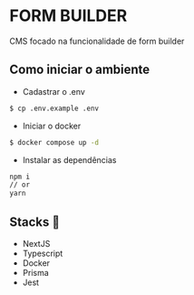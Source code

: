 # FORM BUILDER
CMS focado na funcionalidade de form builder

## Como iniciar o ambiente
- Cadastrar o .env
```bash
$ cp .env.example .env
```

- Iniciar o docker
```bash
$ docker compose up -d
```

- Instalar as dependências
```bash
npm i
// or
yarn
```

## Stacks 🚀
- NextJS
- Typescript
- Docker
- Prisma
- Jest